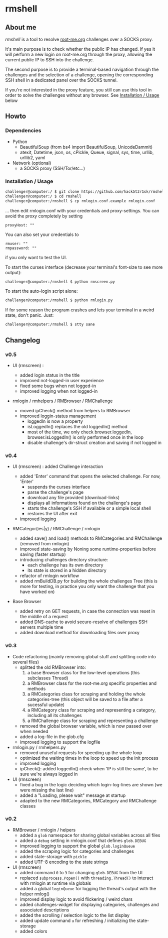 # rmshell

## About me
*rmshell* is a tool to resolve [root-me.org](https://www.root-me.org/) challenges over a SOCKS proxy.

It's main purpose is to check whether the public IP has changed.
If yes it will perform a new login on root-me.org through the proxy,
allowing the current public IP to SSH into the challenge.

The second purpose is to provide a terminal-based navigation through the challenges
and the selection of a challenge, opening the corresponding SSH shell in a dedicated
panel over the SOCKS tunnel.

If you're not interested in the proxy feature, you still can use this tool in order to
solve the challenges without any browser. See [Installation / Usage](#installation--usage) below

## Howto

### Dependencies
* Python
  * BeautifulSoup (from bs4 import BeautifulSoup, UnicodeDammit)
  * atexit, Datetime, json, os, cPickle, Queue, signal, sys, time, urllib, urllib2, yaml
* Network (optional)
  * a SOCKS proxy (SSH/Tor/etc...)

### Installation / Usage
```bash
challenger@computer:/ $ git clone https://github.com/hack5t3r1sk/rmshell.git
challenger@computer:/ $ cd rmshell
challenger@computer:/rmshell $ cp rmlogin.conf.example rmlogin.conf
```
... then edit rmlogin.conf with your credentials and proxy-settings.
You can avoid the proxy completely by setting
```
proxyHost: ""
```

You can also set your credentials to
```
rmuser: ""
rmpassword: ""
```
if you only want to test the UI.

To start the curses interface (decrease your terminal's font-size to see more output):
```bash
challenger@computer:/rmshell $ python rmscreen.py
```

To start the auto-login script alone:
```bash
challenger@computer:/rmshell $ python rmlogin.py
```

If for some reason the program crashes and lets your terminal in a weird state, don't panic.
Just:
```bash
challenger@computer:/rmshell $ stty sane
```


## Changelog
### v0.5
* UI (rmscreen) :
  - added login status in the title
  - improved not-logged-in user experience
  - fixed some bugs when not logged-in
  - improved logging when not logged-in

* rmlogin / rmhelpers / RMBrowser / RMChallenge
  - moved ipCheck() method from helpers to RMBrowser
  - improved loggin-status management
    - loggedIn is now a property
    - isLoggedIn() replaces the old loggedIn() method
    - most of the time, we only check browser.loggedIn, browser.isLoggedIn() is only performed once in the loop
    - disable challenge's dir-struct creation and saving if not logged in

### v0.4
* UI (rmscreen) : added Challenge interaction
  - added 'Enter' command that opens the selected challenge. For now, 'Enter'
    - suspends the curses interface
    - parse the challenge's page
    - download any file provided (download-links)
    - displays all informations found on the challenge's page
    - starts the challenge's SSH if available or a simple local shell
    - restores the UI after exit
  - improved logging

* RMCategor(ies|y) / RMChallenge / rmlogin
  - added save() and load() methods to RMCategories and RMChallenge (removed from rmlogin)
  - improved state-saving by Noning some runtime-properties before saving (faster startup)
  - introducing challenges directory structure:
    - each challenge has its own directory
    - its state is stored in a hidden directory
  - refactor of rmlogin workflow
  - added rmBuildDB.py for building the whole challenges Tree (this is more for testing, in practice you only want the challenge that you have worked on)

* Base Browser
  - added retry on GET requests, in case the connection was reset in the middle of a request
  - added DNS-cache to avoid secure-resolve of challenges SSH servers multiple time
  - added download method for downloading files over proxy

### v0.3
* Code refactoring (mainly removing global stuff and splitting code into several files)
  - splitted the old RMBrowser into:
    1. a base Browser class for the low-level operations (this subclasses Thread)
    2. a RMBrowser class for the root-me.org specific properties and methods
    3. a RMCategories class for scraping and holding the whole categories-tree (this object will be saved to a file after a sucessful update)
    4. a RMCategory class for scraping and representing a category, including all its challenges
    5. a RMChallenge class for scraping and representing a challenge
  - removed the global browser variable, which is now passed over when needed
  - added a log-file in the glob.cfg
  - improved logging to support the logfile
* rmlogin.py / rmhelpers.py
  - removed unuseful requests for speeding up the whole loop
  - optimized the waiting times in the loop to speed up the init process
  - improved logging
  - ipCheck(): added loggedIn() check when 'IP is still the same', to be sure we're always logged in
* UI (rmscreen)
  - fixed a bug in the logic deciding which login-log-lines are shown (we were missing the last line)
  - added a "Loading, please wait" message at startup
  - adapted to the new RMCategories, RMCategory and RMChallenge classes

### v0.2
* RMBrowser / rmlogin / helpers
  - added a `glob` namespace for sharing global variables across all files
  - added a `debug` setting in rmlogin.conf that defines `glob.DEBUG`
  - improved logging to support the global `glob.loginQueue`
  - added the scraping logic for categories and challenges
  - added state-storage with `pickle`
  - added UTF-8 encoding to the state strings
* UI (rmscreen)
  - added command `0` to `3` for changing `glob.DEBUG` from the UI
  - replaced `subprocess.Popen()` with `threading.Thread()` to interact with rmlogin at runtime via globals
  - added a global `loginQueue` for logging the thread's output with the helper rmlog()
  - improved display logic to avoid flickering / weird chars
  - added challenges-widget for displaying categories, challenges and associated descriptions
  - added the scrolling / selection logic to the list display
  - added update command `u` for refreshing / initializing the state-storage
  - added colors
